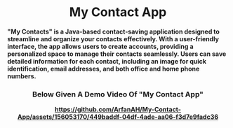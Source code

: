 <h1 align="center">
<b>My Contact App<b/>
</h1>
"My Contacts" is a Java-based contact-saving application designed to streamline and organize your contacts effectively. With a user-friendly interface, the app allows users to create accounts, providing a personalized space to manage their contacts seamlessly. Users can save detailed information for each contact, including an image for quick identification, email addresses, and both office and home phone numbers. 



<h3 align="center">
<b>Below Given A Demo Video Of "My Contact App"<b/>
</h3>
<div align="center">
  
  https://github.com/ArfanAH/My-Contact-App/assets/156053170/449baddf-04df-4ade-aa06-f3d7e9fadc36
</div>




